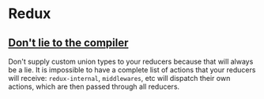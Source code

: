 # Redux

## [Don't lie to the compiler](https://phryneas.de/redux-typescript-no-discriminating-union)
Don't supply custom union types to your reducers because that will always be a lie. It is impossible to have a complete list of actions that your reducers will receive: `redux-internal`, `middlewares`, etc will dispatch their own actions, which are then passed through all reducers.
